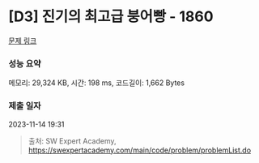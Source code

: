# [D3] 진기의 최고급 붕어빵 - 1860 

[문제 링크](https://swexpertacademy.com/main/code/problem/problemDetail.do?contestProbId=AV5LsaaqDzYDFAXc) 

### 성능 요약

메모리: 29,324 KB, 시간: 198 ms, 코드길이: 1,662 Bytes

### 제출 일자

2023-11-14 19:31



> 출처: SW Expert Academy, https://swexpertacademy.com/main/code/problem/problemList.do